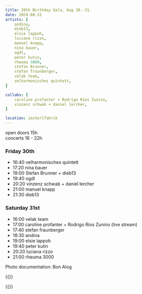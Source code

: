 ```yaml
---
title: 20th Birthday Gala, Aug 30.-31.
date: 2024-08-31
artists: [
	andina,
	dieb13,
	elsie lappoh,
	luciana rizzo,
	manuel knapp,
	nina bauer,
	ogdl,
	peter kutin,
	rheuma 3000,
	stefan Brunner,
	stefan fraunberger,
	velak team,
	velharmonisches quintett,
]

collabs: [
 	caroline profanter + Rodrigo Ríos Zunino,
	vinzenz schwab + daniel lercher,
]

location: zacherlfabrik
---
```


open doors 15h  
concerts 16 - 22h

### Friday 30th

- 16:40 velharmonisches quintett
- 17:20 nina bauer
- 19:00 Stefan Brunner + dieb13
- 19:40 ogdl
- 20:20 vinzenz schwab + daniel lercher
- 21:00 manuel knapp
- 21:30 dieb13

### Saturday 31st

- 16:00 velak team
- 17:00 caroline profanter + Rodrigo Ríos Zunino (live stream)
- 17:40 stefan fraunberger
- 18:30 andina
- 19:00 elsie lappoh
- 19:40 peter kutin
- 20:20 luciana rizzo
- 21:00 rheuma 3000

Photo documentation: Bon Alog

{{<html>}}

<style>
:root {
 --background: #EDEAEA;
 --f_high: #393B3F;
 --f_med: #808790;
 --f_low: #A3A3A4;
 --f_inv: #000000;
 --b_high: #333333;
 --b_med: #777777;
 --b_low: #DDDDDD;
 --b_inv: #ffffff;
}
</style>

{{</html>}}
